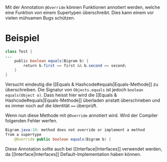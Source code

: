 Mit der Annotation `@Override` können Funktionen annotiert werden, welche eine Funktion von einem Supertypen überschreibt. Dies kann einem vor vielen mühsamen Bugs schützen.

# Beispiel
```java
class Test {
...
    public boolean equals(Bigram b) {
        return b.first == first && b.second == second;
    }
}
```
Versucht eindeutig die [[Equals & Hashcode#equals|Equals-Methode]] zu überschreiben.
Die Signatur von `Objects.equals` ist jedoch `boolean equals(Object o)`. Dass heisst hier wird die [[Equals & Hashcode#equals|Equals-Methode]] überladen anstatt überschrieben und es immer noch auf die Identität `==` überprüft.

Wenn nun diese Methode mit `@Override` annotiert wird. Wird der Compiler folgenden Fehler werfen.
```java
Bigram.java:10: method does not override or implement a method
from a supertype
    @Override public boolean equals(Bigram b) {
```

Diese Annotation sollte auch bei [[Interface|Interfaces]] verwendet werden, da [[Interface|Interfaces]] Default-Implementation haben können.
